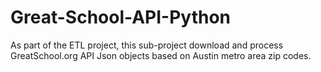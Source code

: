 # Great-School-API-Python
As part of the ETL project, this sub-project download and process GreatSchool.org API Json objects based on Austin metro area zip codes.
